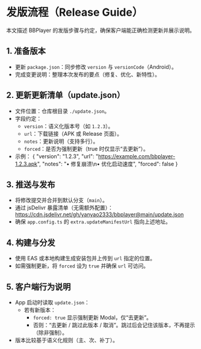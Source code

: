 # 发版流程（Release Guide）

本文描述 BBPlayer 的发版步骤与约定，确保客户端能正确检测更新并展示说明。

## 1. 准备版本

- 更新 `package.json`：同步修改 `version` 与 `versionCode`（Android）。
- 完成变更说明：整理本次发布的要点（修复、优化、新特性）。

## 2. 更新更新清单（update.json）

- 文件位置：仓库根目录 `./update.json`。
- 字段约定：
  - `version`：语义化版本号（如 `1.2.3`）。
  - `url`：下载链接（APK 或 Release 页面）。
  - `notes`：更新说明（支持多行）。
  - `forced`：是否为强制更新（true 时仅显示“去更新”）。
- 示例：
  {
  "version": "1.2.3",
  "url": "https://example.com/bbplayer-1.2.3.apk",
  "notes": "• 修复崩溃\n• 优化启动速度",
  "forced": false
  }

## 3. 推送与发布

- 将修改提交并合并到默认分支（`main`）。
- 通过 jsDelivr 暴露清单（无需额外配置）：
  https://cdn.jsdelivr.net/gh/yanyao2333/bbplayer@main/update.json
- 确保 `app.config.ts` 的 `extra.updateManifestUrl` 指向上述地址。

## 4. 构建与分发

- 使用 EAS 或本地构建生成安装包并上传到 `url` 指定的位置。
- 如需强制更新，将 `forced` 设为 `true` 并确保 `url` 可访问。

## 5. 客户端行为说明

- App 启动时读取 `update.json`：
  - 若有新版本：
    - `forced: true` 显示强制更新 Modal，仅“去更新”。
    - 否则：“去更新 / 跳过此版本 / 取消”。跳过后会记住该版本，不再提示（除非强制）。
- 版本比较基于语义化规则（主、次、补丁）。
